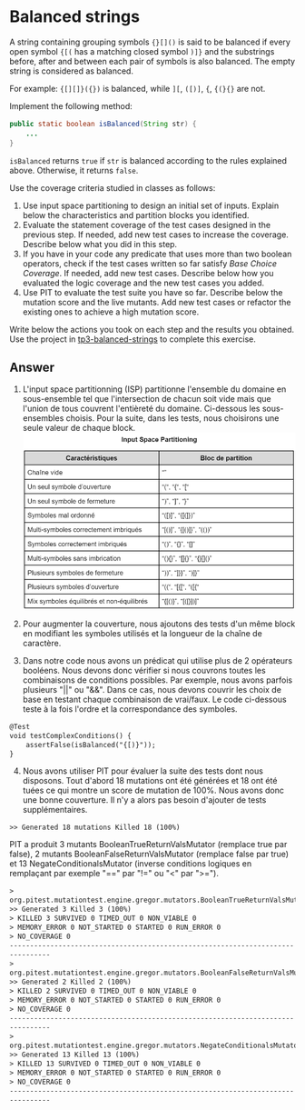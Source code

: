 # Balanced strings

A string containing grouping symbols `{}[]()` is said to be balanced if every open symbol `{[(` has a matching closed symbol `)]}` and the substrings before, after and between each pair of symbols is also balanced. The empty string is considered as balanced.

For example: `{[][]}({})` is balanced, while `][`, `([)]`, `{`, `{(}{}` are not.

Implement the following method:

```java
public static boolean isBalanced(String str) {
    ...
}
```

`isBalanced` returns `true` if `str` is balanced according to the rules explained above. Otherwise, it returns `false`.

Use the coverage criteria studied in classes as follows:

1. Use input space partitioning to design an initial set of inputs. Explain below the characteristics and partition blocks you identified.
2. Evaluate the statement coverage of the test cases designed in the previous step. If needed, add new test cases to increase the coverage. Describe below what you did in this step.
3. If you have in your code any predicate that uses more than two boolean operators, check if the test cases written so far satisfy *Base Choice Coverage*. If needed, add new test cases. Describe below how you evaluated the logic coverage and the new test cases you added.
4. Use PIT to evaluate the test suite you have so far. Describe below the mutation score and the live mutants. Add new test cases or refactor the existing ones to achieve a high mutation score.

Write below the actions you took on each step and the results you obtained.
Use the project in [tp3-balanced-strings](../code/tp3-balanced-strings) to complete this exercise.

## Answer
1. L'input space partitionning (ISP) partitionne l'ensemble du domaine en sous-ensemble tel que l'intersection de chacun soit vide mais que l'union de tous couvrent l'entièreté du domaine. Ci-dessous les sous-ensembles choisis. Pour la suite, dans les tests, nous choisirons une seule valeur de chaque block.
  ![tableau](/exercises/tableau-input-space-partitionning.png)

2. Pour augmenter la couverture, nous ajoutons des tests d'un même block en modifiant les symboles utilisés et la longueur de la chaîne de caractère.

3. Dans notre code nous avons un prédicat qui utilise plus de 2 opérateurs booléens. Nous devons donc vérifier si nous couvrons toutes les combinaisons de conditions possibles. Par exemple, nous avons parfois plusieurs "||" ou "&&". Dans ce cas, nous devons couvrir les choix de base en testant chaque combinaison de vrai/faux.
Le code ci-dessous teste à la fois l'ordre et la correspondance des symboles.
```
@Test
void testComplexConditions() {
    assertFalse(isBalanced("{[)}")); 
}
```

4. Nous avons utiliser PIT pour évaluer la suite des tests dont nous disposons. Tout d'abord 18 mutations ont été générées et 18 ont été tuées ce qui montre un score de mutation de 100%. Nous avons donc une bonne couverture. Il n'y a alors pas besoin d'ajouter de tests supplémentaires.
```
>> Generated 18 mutations Killed 18 (100%)
```
PIT a produit 3 mutants BooleanTrueReturnValsMutator (remplace true par false), 2 mutants BooleanFalseReturnValsMutator (remplace false par true) et 13 NegateConditionalsMutator (inverse conditions logiques en remplaçant par exemple "==" par "!=" ou "<" par ">=").
```
> org.pitest.mutationtest.engine.gregor.mutators.BooleanTrueReturnValsMutator
>> Generated 3 Killed 3 (100%)
> KILLED 3 SURVIVED 0 TIMED_OUT 0 NON_VIABLE 0
> MEMORY_ERROR 0 NOT_STARTED 0 STARTED 0 RUN_ERROR 0
> NO_COVERAGE 0
--------------------------------------------------------------------------------
> org.pitest.mutationtest.engine.gregor.mutators.BooleanFalseReturnValsMutator
>> Generated 2 Killed 2 (100%)
> KILLED 2 SURVIVED 0 TIMED_OUT 0 NON_VIABLE 0
> MEMORY_ERROR 0 NOT_STARTED 0 STARTED 0 RUN_ERROR 0
> NO_COVERAGE 0
--------------------------------------------------------------------------------
> org.pitest.mutationtest.engine.gregor.mutators.NegateConditionalsMutator
>> Generated 13 Killed 13 (100%)
> KILLED 13 SURVIVED 0 TIMED_OUT 0 NON_VIABLE 0
> MEMORY_ERROR 0 NOT_STARTED 0 STARTED 0 RUN_ERROR 0
> NO_COVERAGE 0
--------------------------------------------------------------------------------
```


